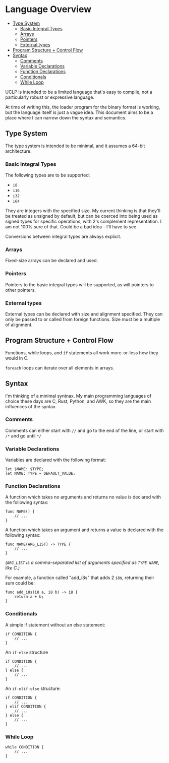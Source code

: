 # Language Overview

<!-- vim-markdown-toc GFM -->

* [Type System](#type-system)
    * [Basic Integral Types](#basic-integral-types)
    * [Arrays](#arrays)
    * [Pointers](#pointers)
    * [External types](#external-types)
* [Program Structure + Control Flow](#program-structure--control-flow)
* [Syntax](#syntax)
    * [Comments](#comments)
    * [Variable Declarations](#variable-declarations)
    * [Function Declarations](#function-declarations)
    * [Conditionals](#conditionals)
    * [While Loop](#while-loop)

<!-- vim-markdown-toc -->

UCLP is intended to be a limited language that's easy to compile, not a particularly robust or expressive language.

At time of writing this, the loader program for the binary format is working, but the language itself is just a vague idea. This document aims to be a place where I can narrow down the syntax and semantics.

## Type System

The type system is intended to be minimal, and it assumes a 64-bit architecture.

### Basic Integral Types

The following types are to be supported:

* `i8`
* `i16`
* `i32`
* `i64`

They are integers with the specified size. My current thinking is that they'll be treated as unsigned by default, but can be coerced into being used as signed types for specific operations, with 2's complement representation. I am not 100% sure of that. Could be a bad idea - I'll have to see.

Conversions between integral types are always explicit.

### Arrays

Fixed-size arrays can be declared and used.

### Pointers

Pointers to the basic integral types will be supported, as will pointers to other pointers.

### External types

External types can be declared with size and alignment specified. They can only be passed to or called from foreign functions. Size must be a multiple of alignment.

## Program Structure + Control Flow

Functions, while loops, and `if` statements all work more-or-less how they would in C.

`foreach` loops can iterate over all elements in arrays.

## Syntax

I'm thinking of a minimal syntnax. My main programming languages of choice these days are C, Rust, Python, and AWK, so they are the main influences of the syntax.

### Comments

Comments can either start with `//` and go to the end of the line, or start with `/*` and go until `*/`

### Variable Declarations

Variables are declared with the following format:

```uclp
let $NAME: $TYPE;
let NAME: TYPE = DEFAULT_VALUE;
```

### Function Declarations

A function which takes no arguments and returns no value is declared with the following syntax:

```uclp
func NAME() {
    // ...
}
```

A function which takes an argument and returns a value is declared with the following syntax:

```uclp
func NAME(ARG_LIST) -> TYPE {
    // ...
}
```

*(`ARG_LIST` is a comma-separated list of arguments specified as `TYPE NAME`, like C.)*

For example, a function called "add_i8s" that adds 2 `i8`s, returning their sum could be:

```uclp
func add_i8s(i8 a, i8 b) -> i8 {
    return a + b;
}
```

### Conditionals

A simple if statement without an else statement:

```uclp
if CONDITION {
    // ...
}
```

An `if-else` structure

```uclp
if CONDITION {
    // ...
} else {
    // ...
}
```

An `if-elif-else` structure:

```uclp
if CONDITION {
    // ...
} elif CONDITION {
    // ...
} else {
    // ...
}
```

### While Loop

```uclp
while CONDITION {
    // ...
}
```

